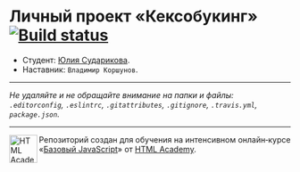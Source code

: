 # Личный проект «Кексобукинг» [![Build status][travis-image]][travis-url]

* Студент: [Юлия Сударикова](https://up.htmlacademy.ru/javascript/10/user/174784).
* Наставник: `Владимир Коршунов`.

---

_Не удаляйте и не обращайте внимание на папки и файлы:_<br>
_`.editorconfig`, `.eslintrc`, `.gitattributes`, `.gitignore`, `.travis.yml`, `package.json`._

---

<a href="https://htmlacademy.ru/intensive/javascript"><img align="left" width="50" height="50" title="HTML Academy" src="https://up.htmlacademy.ru/static/img/intensive/javascript/logo-for-github.svg"></a>

Репозиторий создан для обучения на интенсивном онлайн‑курсе «[Базовый JavaScript](https://htmlacademy.ru/intensive/javascript)» от [HTML Academy](https://htmlacademy.ru).

[travis-image]: https://travis-ci.org/htmlacademy-javascript/174784-keksobooking.svg?branch=master
[travis-url]: https://travis-ci.org/htmlacademy-javascript/174784-keksobooking
